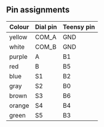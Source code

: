 ## Pin assignments

Colour | Dial pin | Teensy pin
------ | -------- | ----------
yellow | COM_A    | GND
white  | COM_B    | GND
purple | A        | B1
red    | B        | B5
blue   | S1       | B2
gray   | S2       | B0
brown  | S3       | B6
orange | S4       | B4
green  | S5       | B3

